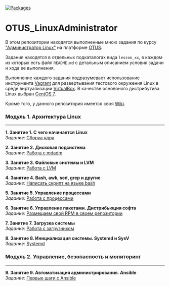 [![Packages](https://img.shields.io/badge/CentOS-7-orange)](https://wiki.centos.org/ru/Download)


# OTUS_LinuxAdministrator
В этом репозитории находятся выполненные мною задания по курсу ["Администратор Linux"](https://otus.ru/lessons/linux/?int_source=courses_catalog&int_term=operations) на платформе [OTUS](https://otus.ru/).

Задания находятся в отдельных подкаталогах вида `lesson_xx`, в каждом из которых есть файл `README.md` с детальным описанием условия задачи и хода ее выполнения.

Выполнение каждого задания подразумевает использование инструмента [Vagrant](https://www.vagrantup.com/) для развертывания тестового окружения Linux в среде виртуализации [VirtualBox](https://www.virtualbox.org/). В качестве основоного дистрибутива Linux выбран [CentOS 7](https://wiki.centos.org/Download).

Кроме того, у данного репозитория имеется своя [Wiki](https://github.com/che-a/OTUS_LinuxAdministration/wiki).

### Модуль 1. Архитектура Linux
---

**1. Занятие 1. С  чего начинается Linux**  
*Задание:* [Сборка ядра](https://github.com/che-a/OTUS_LinuxAdministration/blob/master/lesson_01/)  
 
**2. Занятие 2. Дисковая подсистема**  
*Задание:* [Работа с mdadm](https://github.com/che-a/OTUS_LinuxAdministration/blob/master/lesson_02/)  

**3. Занятие 3. Файловые системы и LVM**  
*Задание:* [Работа с LVM](https://github.com/che-a/OTUS_LinuxAdministration/blob/master/lesson_03/)  

**4. Занятие 4. Bash, awk, sed, grep и другие**  
*Задание:* [Написать скрипт на языке bash](https://github.com/che-a/OTUS_LinuxAdministration/blob/master/lesson_04/)

**5. Занятие 5. Управление процессами**  
*Задание:* [Работа с процессами](https://github.com/che-a/OTUS_LinuxAdministration/blob/master/lesson_05/)

**6. Занятие 6. Управление пакетами. Дистрибьюция софта**  
*Задание:* [Размещаем свой RPM в своем репозитории](https://github.com/che-a/OTUS_LinuxAdministration/blob/master/lesson_06/)

**7. Занятие 7. Загрузка системы**  
*Задание:* [Работа с загрузчиком](https://github.com/che-a/OTUS_LinuxAdministration/blob/master/lesson_07/)

**8. Занятие 8. Инициализация системы. Systemd и SysV**  
*Задание:* [Systemd](https://github.com/che-a/OTUS_LinuxAdministration/blob/master/lesson_08/)

### Модуль 2. Управление, безопасность и мониторинг
***
**9. Занятие 9. Автоматизация администрирования. Ansible**  
*Задание:* [Первые шаги с Ansible](https://github.com/che-a/OTUS_LinuxAdministrator/tree/master/lesson_09)
